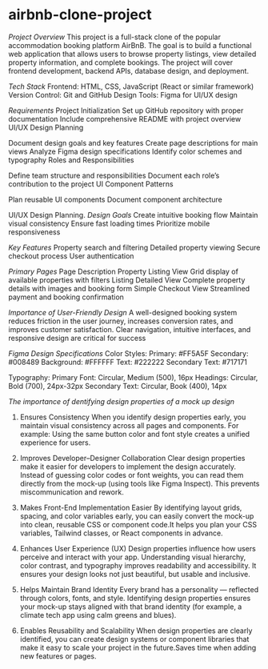 # airbnb-clone-project

*Project Overview*
This project is a full-stack clone of the popular accommodation booking platform AirBnB. The goal is to build a functional web application that allows users to browse property listings, view detailed property information, and complete bookings. The project will cover frontend development, backend APIs, database design, and deployment.

*Tech Stack*
Frontend: HTML, CSS, JavaScript (React or similar framework)
Version Control: Git and GitHub
Design Tools: Figma for UI/UX design

*Requirements*
Project Initialization
Set up GitHub repository with proper documentation
Include comprehensive README with project overview
UI/UX Design Planning

Document design goals and key features
Create page descriptions for main views
Analyze Figma design specifications
Identify color schemes and typography
Roles and Responsibilities

Define team structure and responsibilities
Document each role’s contribution to the project
UI Component Patterns

Plan reusable UI components
Document component architecture

UI/UX Design Planning.
*Design Goals*
Create intuitive booking flow
Maintain visual consistency
Ensure fast loading times
Prioritize mobile responsiveness

*Key Features*
Property search and filtering
Detailed property viewing
Secure checkout process
User authentication

*Primary Pages*
Page	                  Description
Property Listing View 	Grid display of available properties with filters
Listing Detailed View 	Complete property details with images and booking form
Simple Checkout View	  Streamlined payment and booking confirmation

*Importance of User-Friendly Design*
A well-designed booking system reduces friction in the user journey, increases conversion rates, and improves customer satisfaction. Clear navigation, intuitive interfaces, and responsive design are critical for success

*Figma Design Specifications*
Color Styles:
Primary: #FF5A5F
Secondary: #008489
Background: #FFFFFF
Text: #222222
Secondary Text: #717171

Typography:
Primary Font: Circular, Medium (500), 16px
Headings: Circular, Bold (700), 24px-32px
Secondary Text: Circular, Book (400), 14px

*The importance of  dentifying  design properties of a mock up design*
1. Ensures Consistency
When you identify design properties early, you maintain visual consistency across all pages and components.
 For example: Using the same button color and font style creates a unified experience for users.

2. Improves Developer–Designer Collaboration
Clear design properties make it easier for developers to implement the design accurately.
Instead of guessing color codes or font weights, you can read them directly from the mock-up (using tools like Figma Inspect).
This prevents miscommunication and rework.

 3. Makes Front-End Implementation Easier
By identifying layout grids, spacing, and color variables early, you can easily convert the mock-up into clean, reusable CSS or component code.It helps you plan your CSS variables, Tailwind classes, or React components in advance.

4. Enhances User Experience (UX)
Design properties influence how users perceive and interact with your app. Understanding visual hierarchy, color contrast, and typography improves readability and accessibility.
It ensures your design looks not just beautiful, but usable and inclusive.

5. Helps Maintain Brand Identity
Every brand has a personality — reflected through colors, fonts, and style.
Identifying design properties ensures your mock-up stays aligned with that brand identity (for example, a climate tech app using calm greens and blues).

6. Enables Reusability and Scalability
When design properties are clearly identified, you can create design systems or component libraries that make it easy to scale your project in the future.Saves time when adding new features or pages.
